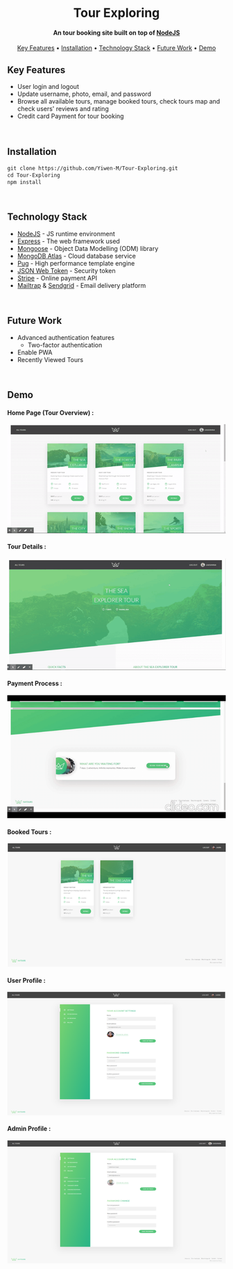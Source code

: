 <h1 align="center">
  <br>
  Tour Exploring
  <br>
</h1>

<h4 align="center">An tour booking site built on top of <a href="https://nodejs.org/en/" target="_blank">NodeJS</a></h4>

<p align="center">
  <a href="#key-features">Key Features</a> •
    <a href="#installation">Installation</a> • 
  <a href="#technology-stack">Technology Stack</a> •
  <a href="#future-work">Future Work</a> •
   <a href="#demo">Demo</a>
</p>

## Key Features

* User login and logout
* Update username, photo, email, and password
* Browse all available tours, manage booked tours, check tours map and check users' reviews and rating
* Credit card Payment for tour booking
<br>
  
## Installation
```
git clone https://github.com/Yiwen-M/Tour-Exploring.git
cd Tour-Exploring
npm install
```
<br>
  
## Technology Stack

* [NodeJS](https://nodejs.org/en/) - JS runtime environment
* [Express](http://expressjs.com/) - The web framework used
* [Mongoose](https://mongoosejs.com/) - Object Data Modelling (ODM) library
* [MongoDB Atlas](https://www.mongodb.com/cloud/atlas) - Cloud database service
* [Pug](https://pugjs.org/api/getting-started.html) - High performance template engine
* [JSON Web Token](https://jwt.io/) - Security token
* [Stripe](https://stripe.com/) - Online payment API
* [Mailtrap](https://mailtrap.io/) & [Sendgrid](https://sendgrid.com/) - Email delivery platform
<br>

## Future Work

* Advanced authentication features
  - Two-factor authentication
* Enable PWA
* Recently Viewed Tours
<br>

## Demo

#### Home Page (Tour Overview) :
<img src="https://github.com/Yiwen-M/Tour-Exploring/blob/main/public/img/DemoImg/Tour%20Overview.gif">

#### Tour Details :
<img src="https://github.com/Yiwen-M/Tour-Exploring/blob/main/public/img/DemoImg/Tour%20Detail.gif">

#### Payment Process :
<img src="https://github.com/Yiwen-M/Tour-Exploring/blob/main/public/img/DemoImg/Payment.gif">

#### Booked Tours :
<img src="https://github.com/Yiwen-M/Tour-Exploring/blob/main/public/img/DemoImg/Booked%20Tours.png">

#### User Profile :
<img src="https://github.com/Yiwen-M/Tour-Exploring/blob/main/public/img/DemoImg/User%20Profile.png">

#### Admin Profile :
<img src="https://github.com/Yiwen-M/Tour-Exploring/blob/main/public/img/DemoImg/Admin%20Profile.png">
